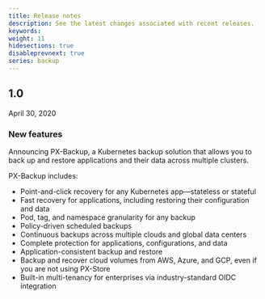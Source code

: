 ```yaml
---
title: Release notes
description: See the latest changes associated with recent releases.
keywords: 
weight: 11
hidesections: true
disableprevnext: true
series: backup
---
```


## 1.0

April 30, 2020

### New features

Announcing PX-Backup, a Kubernetes backup solution that allows you to back up and restore applications and their data across multiple clusters.

PX-Backup includes:

* Point-and-click recovery for any Kubernetes app—stateless or stateful
* Fast recovery for applications, including restoring their configuration and data
* Pod, tag, and namespace granularity for any backup
* Policy-driven scheduled backups 
* Continuous backups across multiple clouds and global data centers
* Complete protection for applications, configurations, and data
* Application-consistent backup and restore
* Backup and recover cloud volumes from AWS, Azure, and GCP, even if you are not using PX-Store
* Built-in multi-tenancy for enterprises via industry-standard OIDC integration

<!-- 
## 1.0

Month day, 2020

### New features

 * 

### Improvements

Portworx, Inc. has upgraded or enhanced functionality in the following areas:

| **Improvement Number** | **Improvement Description** |
|----|----|


### Fixes

Portworx, Inc. has fixed the following issues:

|**Issue Number**|**Issue Description**|
|----|----|


### Known Issues
Portworx, Inc. is aware of the following issues, check future release notes for fixes:

|**Issue Number**|**Issue Description**|**Workaround**|
|----|----|----| -->